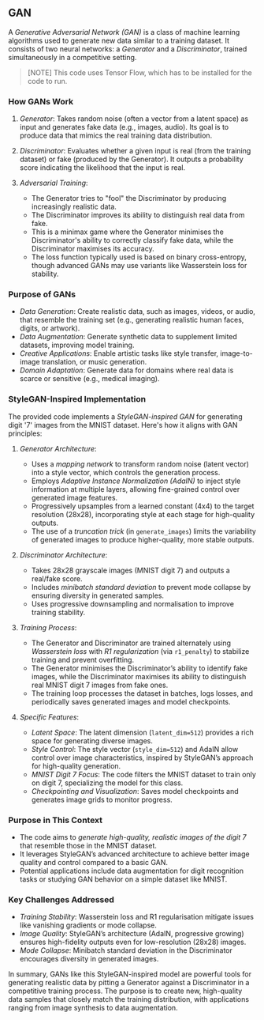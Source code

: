 
## GAN

A *Generative Adversarial Network (GAN)* is a class of machine learning algorithms used to generate
new data similar to a training dataset. It consists of two neural networks: a *Generator* and a *Discriminator*,
trained simultaneously in a competitive setting.

> [NOTE] This code uses Tensor Flow, which has to be installed for the code to run. 

### How GANs Work

1. *Generator*: Takes random noise (often a vector from a latent space) as input and generates fake data
   (e.g., images, audio). Its goal is to produce data that mimics the real training data distribution.

2. *Discriminator*: Evaluates whether a given input is real (from the training dataset) or fake (produced
   by the Generator). It outputs a probability score indicating the likelihood that the input is real.

3. *Adversarial Training*:
   - The Generator tries to "fool" the Discriminator by producing increasingly realistic data.
   - The Discriminator improves its ability to distinguish real data from fake.
   - This is a minimax game where the Generator minimises the Discriminator's ability to correctly classify
     fake data, while the Discriminator maximises its accuracy.
   - The loss function typically used is based on binary cross-entropy, though advanced GANs may use variants
     like Wasserstein loss for stability.


### Purpose of GANs

- *Data Generation*: Create realistic data, such as images, videos, or audio, that resemble the training
  set (e.g., generating realistic human faces, digits, or artwork).
- *Data Augmentation*: Generate synthetic data to supplement limited datasets, improving model training.
- *Creative Applications*: Enable artistic tasks like style transfer, image-to-image translation, or music generation.
- *Domain Adaptation*: Generate data for domains where real data is scarce or sensitive (e.g., medical imaging).


### StyleGAN-Inspired Implementation

The provided code implements a *StyleGAN-inspired GAN* for generating digit '7' images from the MNIST dataset.
Here's how it aligns with GAN principles:

1. *Generator Architecture*:
   - Uses a *mapping network* to transform random noise (latent vector) into a style vector, which controls the
     generation process.
   - Employs *Adaptive Instance Normalization (AdaIN)* to inject style information at multiple layers, allowing
     fine-grained control over generated image features.
   - Progressively upsamples from a learned constant (4x4) to the target resolution (28x28), incorporating style
     at each stage for high-quality outputs.
   - The use of a *truncation trick* (in `generate_images`) limits the variability of generated images to produce
     higher-quality, more stable outputs.

2. *Discriminator Architecture*:
   - Takes 28x28 grayscale images (MNIST digit 7) and outputs a real/fake score.
   - Includes *minibatch standard deviation* to prevent mode collapse by ensuring diversity in generated samples.
   - Uses progressive downsampling and normalisation to improve training stability.

3. *Training Process*:
   - The Generator and Discriminator are trained alternately using *Wasserstein loss* with *R1 regularization*
     (via `r1_penalty`) to stabilize training and prevent overfitting.
   - The Generator minimises the Discriminator’s ability to identify fake images, while the Discriminator maximises
     its ability to distinguish real MNIST digit 7 images from fake ones.
   - The training loop processes the dataset in batches, logs losses, and periodically saves generated images and
     model checkpoints.

4. *Specific Features*:
   - *Latent Space*: The latent dimension (`latent_dim=512`) provides a rich space for generating diverse images.
   - *Style Control*: The style vector (`style_dim=512`) and AdaIN allow control over image characteristics,
     inspired by StyleGAN’s approach for high-quality generation.
   - *MNIST Digit 7 Focus*: The code filters the MNIST dataset to train only on digit 7, specializing the model
     for this class.
   - *Checkpointing and Visualization*: Saves model checkpoints and generates image grids to monitor progress.


### Purpose in This Context

- The code aims to *generate high-quality, realistic images of the digit 7* that resemble those in the MNIST dataset.
- It leverages StyleGAN’s advanced architecture to achieve better image quality and control compared to a basic GAN.
- Potential applications include data augmentation for digit recognition tasks or studying GAN behavior on a simple
  dataset like MNIST.


### Key Challenges Addressed

- *Training Stability*: Wasserstein loss and R1 regularisation mitigate issues like vanishing gradients or mode collapse.
- *Image Quality*: StyleGAN’s architecture (AdaIN, progressive growing) ensures high-fidelity outputs even for low-resolution
  (28x28) images.
- *Mode Collapse*: Minibatch standard deviation in the Discriminator encourages diversity in generated images.

In summary, GANs like this StyleGAN-inspired model are powerful tools for generating realistic data by pitting a Generator
against a Discriminator in a competitive training process. The purpose is to create new, high-quality data samples that
closely match the training distribution, with applications ranging from image synthesis to data augmentation.

